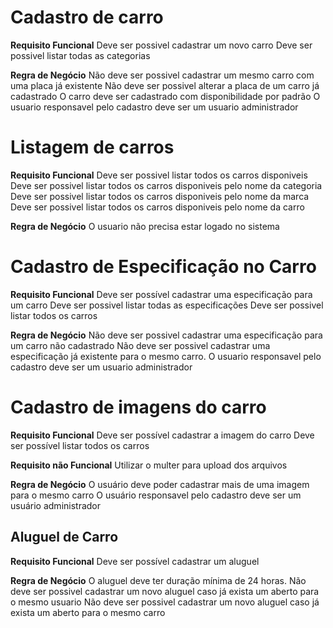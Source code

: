 # Cadastro de carro

**Requisito Funcional**
Deve ser possivel cadastrar um novo carro
Deve ser possivel listar todas as categorias

**Regra de Negócio**
Não deve ser possivel cadastrar um mesmo carro com uma placa já existente
Não deve ser possivel alterar a placa de um carro já cadastrado
O carro deve ser cadastrado com disponibilidade por padrão
O usuario responsavel pelo cadastro deve ser um usuario administrador

# Listagem de carros

**Requisito Funcional**
Deve ser possivel listar todos os carros disponiveis
Deve ser possivel listar todos os carros disponiveis pelo nome da categoria
Deve ser possivel listar todos os carros disponiveis pelo nome da marca
Deve ser possivel listar todos os carros disponiveis pelo nome da carro

**Regra de Negócio**
O usuario não precisa estar logado no sistema

# Cadastro de Especificação no Carro

**Requisito Funcional**
Deve ser possível cadastrar uma especificação para um carro
Deve ser possivel listar todas as especificações
Deve ser possivel listar todos os carros

**Regra de Negócio**
Não deve ser possivel cadastrar uma especificação para um carro não cadastrado
Não deve ser possivel cadastrar uma especificação já existente para o mesmo carro.
O usuario responsavel pelo cadastro deve ser um usuario administrador

# Cadastro de imagens do carro

**Requisito Funcional**
Deve ser possível cadastrar a imagem do carro
Deve ser possível listar todos os carros

**Requisito não Funcional**
Utilizar o multer para upload dos arquivos

**Regra de Negócio**
O usuário deve poder cadastrar mais de uma imagem para o mesmo carro
O usuário responsavel pelo cadastro deve ser um usuário administrador

## Aluguel de Carro

**Requisito Funcional**
Deve ser possível cadastrar um aluguel


**Regra de Negócio**
O aluguel deve ter duração mínima de 24 horas.
Não deve ser possivel cadastrar um novo aluguel caso já exista um aberto para o mesmo usuario
Não deve ser possivel cadastrar um novo aluguel caso já exista um aberto para o mesmo carro
